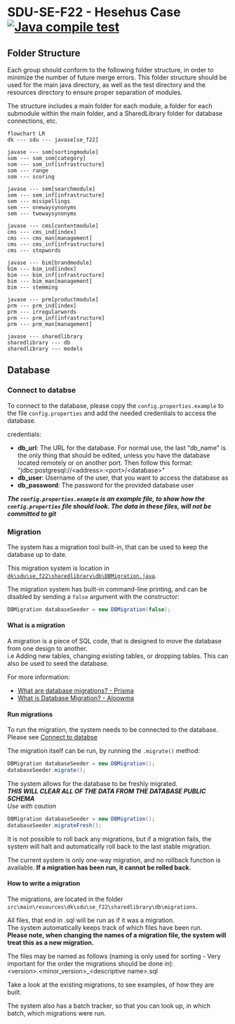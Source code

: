 # SDU-SE-F22 - Hesehus Case [![Java compile test](https://github.com/LangeHenrik/SDU-SE-F22/actions/workflows/compile-test.yml/badge.svg)](https://github.com/LangeHenrik/SDU-SE-F22/actions/workflows/compile-test.yml)

## Folder Structure

Each group should conform to the following folder structure, in order to minimize the number of future merge errors. This folder structure should be used for the main java directory, as well as the test directory and the resources directory to ensure proper separation of modules.

The structure includes a main folder for each module, a folder for each submodule within the main folder, and a SharedLibrary folder for database connections, etc.

```mermaid
flowchart LR
dk --- sdu --- javase[se_f22]

javase --- som[sortingmodule]
som --- som_som[category]
som --- som_inf[infrastructure]
som --- range
som --- scoring

javase --- sem[searchmodule]
sem --- sem_inf[infrastructure]
sem --- misspellings
sem --- onewaysynonyms
sem --- twowaysynonyms  

javase --- cms[contentmodule]
cms --- cms_ind[index]
cms --- cms_man[management]
cms --- cms_inf[infrastructure]
cms --- stopwords

javase --- bim[brandmodule]
bim --- bim_ind[index]
bim --- bim_inf[infrastructure]
bim --- bim_man[management]
bim --- stemming

javase --- prm[productmodule]
prm --- prm_ind[index]
prm --- irregularwords
prm --- prm_inf[infrastructure]
prm --- prm_man[management]

javase --- sharedlibrary
sharedlibrary --- db
sharedlibrary --- models
```

## Database

### Connect to databse

To connect to the database, please copy the `config.properties.example` to the file `config.properties` and add the needed credentials to access the database.

credentials:
- **db_url**: The URL for the database. For normal use, the last "db_name" is the only thing that should be edited, unless you have the database located remotely or on another port. Then follow this format: "jdbc:postgresql://\<address>:\<port>/\<database>"
- **db_user**: Username of the user, that you want to access the database as
- **db_password**: The password for the provided database user

***The `config.properties.example` is an example file, to show how the `config.properties` file should look. The data in these files, will not be committed to git***

### Migration

The system has a migration tool built-in, that can be used to keep the database up to date.

This migration system is location in [`dk\sdu\se_f22\sharedlibrary\db\DBMigration.java`](src/main/java/dk/sdu/se_f22/sharedlibrary/db/DBMigration.java).

The migration system has built-in command-line printing, and can be disabled by sending a `false` argument with the constructor:
```java
DBMigration databaseSeeder = new DBMigration(false);
```


#### What is a migration

A migration is a piece of SQL code, that is designed to move the database from one design to another.<br>
i.e Adding new tables, changing existing tables, or dropping tables.
This can also be used to seed the database.

For more information: 
- [What are database migrations? - Prisma](https://www.prisma.io/dataguide/types/relational/what-are-database-migrations)
- [What is Database Migration? - Aloowma](https://www.alooma.com/blog/what-is-database-migration)

#### Run migrations

To run the migration, the system needs to be connected to the database. Please see [Connect to databse](#connect-to-databse)

The migration itself can be run, by running the `.migrate()` method:
```java
DBMigration databaseSeeder = new DBMigration();
databaseSeeder.migrate();
```

The system allows for the database to be freshly migrated.<br>
***THIS WILL CLEAR ALL OF THE DATA FROM THE DATABASE PUBLIC SCHEMA***<br>
*Use with caution*
```java
DBMigration databaseSeeder = new DBMigration();
databaseSeeder.migrateFresh();
```

It is not possible to roll back any migrations, but if a migration fails, the system will halt and automatically roll back to the last stable migration.

The current system is only one-way migration, and no rollback function is available. **If a migration has been run, it cannot be rolled back.**

#### How to write a migration

The migrations, are located in the folder `src\main\resources\dk\sdu\se_f22\sharedlibrary\db\migrations`.

All files, that end in .sql will be run as if it was a migration.<br>
The system automatically keeps track of which files have been run.<br>
**Please note, when changing the names of a migration file, the system will treat this as a new migration.**

The files may be named as follows (naming is only used for sorting - Very important for the order the migrations should be done in):<br>
\<version>.\<minor_version>_\<descriptive name>.sql

Take a look at the existing migrations, to see examples, of how they are built.

The system also has a batch tracker, so that you can look up, in which batch, which migrations were run.
